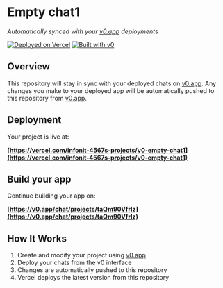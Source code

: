 # Empty chat1

*Automatically synced with your [v0.app](https://v0.app) deployments*

[![Deployed on Vercel](https://img.shields.io/badge/Deployed%20on-Vercel-black?style=for-the-badge&logo=vercel)](https://vercel.com/infonit-4567s-projects/v0-empty-chat1)
[![Built with v0](https://img.shields.io/badge/Built%20with-v0.app-black?style=for-the-badge)](https://v0.app/chat/projects/taQm90VfrIz)

## Overview

This repository will stay in sync with your deployed chats on [v0.app](https://v0.app).
Any changes you make to your deployed app will be automatically pushed to this repository from [v0.app](https://v0.app).

## Deployment

Your project is live at:

**[https://vercel.com/infonit-4567s-projects/v0-empty-chat1](https://vercel.com/infonit-4567s-projects/v0-empty-chat1)**

## Build your app

Continue building your app on:

**[https://v0.app/chat/projects/taQm90VfrIz](https://v0.app/chat/projects/taQm90VfrIz)**

## How It Works

1. Create and modify your project using [v0.app](https://v0.app)
2. Deploy your chats from the v0 interface
3. Changes are automatically pushed to this repository
4. Vercel deploys the latest version from this repository
